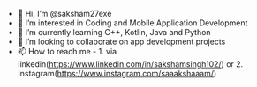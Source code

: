 - 👋 Hi, I’m @saksham27exe
- 👀 I’m interested in Coding and Mobile Application Development
- 🌱 I’m currently learning C++, Kotlin, Java and Python
- 💞️ I’m looking to collaborate on app development projects
- 📫 How to reach me - 1. via linkedin(https://www.linkedin.com/in/sakshamsingh102/) or 2. Instagram(https://www.instagram.com/saaakshaaam/)


<!---
saksham27exe/saksham27exe is a ✨ special ✨ repository because its `README.md` (this file) appears on your GitHub profile.
You can click the Preview link to take a look at your changes.
--->
